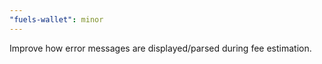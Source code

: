 ```yaml
---
"fuels-wallet": minor
---
```


Improve how error messages are displayed/parsed during fee estimation.

